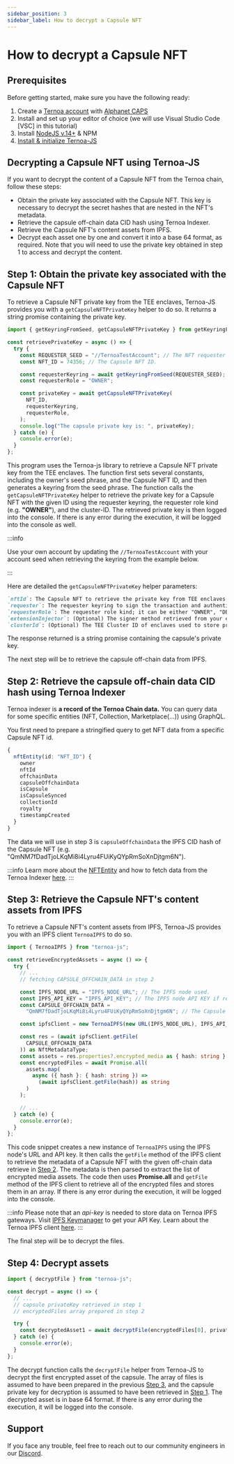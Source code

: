 ```yaml
---
sidebar_position: 3
sidebar_label: How to decrypt a Capsule NFT
---
```


# How to decrypt a Capsule NFT

## Prerequisites

Before getting started, make sure you have the following ready:

1. Create a [Ternoa account](/for-developers/get-started/create-account) with [Alphanet CAPS](/for-developers/get-started/create-account#step-2-get-some-free-test-caps-tokens)
2. Install and set up your editor of choice (we will use Visual Studio Code [VSC] in this tutorial)
3. Install [NodeJS v.14+](https://nodejs.org/en/download/) & NPM
4. [Install & initialize Ternoa-JS](/for-developers/get-started/install-ternoa-js)

## Decrypting a Capsule NFT using Ternoa-JS

If you want to decrypt the content of a Capsule NFT from the Ternoa chain, follow these steps:

- Obtain the private key associated with the Capsule NFT. This key is necessary to decrypt the secret hashes that are nested in the NFT's metadata.
- Retrieve the capsule off-chain data CID hash using Ternoa Indexer.
- Retrieve the Capsule NFT's content assets from IPFS.
- Decrypt each asset one by one and convert it into a base 64 format, as required. Note that you will need to use the private key obtained in step 1 to access and decrypt the content.

## Step 1: Obtain the private key associated with the Capsule NFT

To retrieve a Capsule NFT private key from the TEE enclaves, Ternoa-JS provides you with a `getCapsuleNFTPrivateKey` helper to do so. It returns a string promise containing the private key.

```typescript showLineNumbers
import { getKeyringFromSeed, getCapsuleNFTPrivateKey } from getKeyringFromSeed;

const retrievePrivateKey = async () => {
  try {
    const REQUESTER_SEED = "//TernoaTestAccount"; // The NFT requester seed phrase.
    const NFT_ID = 74356; // The Capsule NFT ID.

    const requesterKeyring = await getKeyringFromSeed(REQUESTER_SEED);
    const requesterRole = "OWNER";

    const privateKey = await getCapsuleNFTPrivateKey(
      NFT_ID,
      requesterKeyring,
      requesterRole,
    );
    console.log("The capsule private key is: ", privateKey);
  } catch (e) {
    console.error(e);
  }
};
```

This program uses the Ternoa-js library to retrieve a Capsule NFT private key from the TEE enclaves. The function first sets several constants, including the owner's seed phrase, and the Capsule NFT ID, and then generates a keyring from the seed phrase. The function calls the `getCapsuleNFTPrivateKey` helper to retrieve the private key for a Capsule NFT with the given ID using the requester keyring, the requester role kind (e.g. **"OWNER"**), and the cluster-ID. The retrieved private key is then logged into the console. If there is any error during the execution, it will be logged into the console as well.

:::info

Use your own account by updating the `//TernoaTestAccount` with your account seed when retrieving the keyring from the example below.

:::

Here are detailed the `getCapsuleNFTPrivateKey` helper parameters:

```markdown
`nftId`: The Capsule NFT to retrieve the private key from TEE enclaves.
`requester`: The requester keyring to sign the transaction and authenticate. Only the requester address can be used if a signer method is provided as a parameter.
`requesterRole`: The requester role kind; it can be either "OWNER", "DELEGATEE" or "RENTEE".
`extensionInjector`: (Optional) The signer method retrieved from your extension: object must have a signer key.
`clusterId`: (Optional) The TEE Cluster ID of enclaves used to store private key shares. The default is 0.
```

The response returned is a string promise containing the capsule's private key.

The next step will be to retrieve the capsule off-chain data from IPFS.

## Step 2: Retrieve the capsule off-chain data CID hash using Ternoa Indexer

Ternoa indexer is **a record of the Ternoa Chain data.**
You can query data for some specific entities (NFT, Collection, Marketplace(...)) using GraphQL.

You first need to prepare a stringified query to get NFT data from a specific Capsule NFT id.

```typescript
{
  nftEntity(id: "NFT_ID") {
    owner
    nftId
    offchainData
    capsuleOffchainData
    isCapsule
    isCapsuleSynced
    collectionId
    royalty
    timestampCreated
  }
}
```

The data we will use in step 3 is `capsuleOffchainData` the IPFS CID hash of the Capsule NFT (e.g. "QmNM7fDadTjoLKqMi8i4Lyru4FUiKyQYpRmSoXnDjtgm6N").

:::info
Learn more about the [NFTEntity](/for-developers/guides/NFT/basic-NFT/get-NFT#step-1-nftentity-query-preparation) and how to fetch data from the Ternoa Indexer [here](/for-developers/guides/NFT/basic-NFT/get-NFT).
:::

## Step 3: Retrieve the Capsule NFT's content assets from IPFS

To retrieve a Capsule NFT's content assets from IPFS, Ternoa-JS provides you with an IPFS client `TernoaIPFS` to do so.

```typescript showLineNumbers
import { TernoaIPFS } from "ternoa-js";

const retrieveEncryptedAssets = async () => {
  try {
    // ...
    // fetching CAPSULE_OFFCHAIN_DATA in step 2

    const IPFS_NODE_URL = "IPFS_NODE_URL"; // The IPFS node used.
    const IPFS_API_KEY = "IPFS_API_KEY"; // The IPFS node API KEY if required.
    const CAPSULE_OFFCHAIN_DATA =
      "QmNM7fDadTjoLKqMi8i4Lyru4FUiKyQYpRmSoXnDjtgm6N"; // The Capsule NFT off-chain data.

    const ipfsClient = new TernoaIPFS(new URL(IPFS_NODE_URL), IPFS_API_KEY);

    const res = (await ipfsClient.getFile(
      CAPSULE_OFFCHAIN_DATA
    )) as NftMetadataType;
    const assets = res.properties?.encrypted_media as { hash: string }[];
    const encryptedFiles = await Promise.all(
      assets.map(
        async ({ hash }: { hash: string }) =>
          (await ipfsClient.getFile(hash)) as string
      )
    );

    // ...
  } catch (e) {
    console.error(e);
  }
};
```

This code snippet creates a new instance of `TernoaIPFS` using the IPFS node's URL and API key. It then calls the `getFile` method of the IPFS client to retrieve the metadata of a Capsule NFT with the given off-chain data retrieve in [Step 2](/for-developers/guides/NFT/capsule-NFT/view-capsule-NFT#step-2-retrieve-the-capsule-off-chain-data-cid-hash-using-ternoa-indexer). The metadata is then parsed to extract the list of encrypted media assets. The code then uses **Promise.all** and `getFile` method of the IPFS client to retrieve all of the encrypted files and stores them in an array. If there is any error during the execution, it will be logged into the console.

:::info
Please note that an _api-key_ is needed to store data on Ternoa IPFS gateways. Visit [IPFS Keymanager](https://ipfs-key-manager-git-dev-ternoa.vercel.app/) to get your API Key. Learn about the Ternoa IPFS client [here](/for-developers/advanced-guides/ipfs).
:::

The final step will be to decrypt the files.

## Step 4: Decrypt assets

```typescript showLineNumbers
import { decryptFile } from "ternoa-js";

const decrypt = async () => {
  // ...
  // capsule privateKey retrieved in step 1
  // encryptedFiles array prepared in step 2

  try {
    const decryptedAsset1 = await decryptFile(encryptedFiles[0], privateKey);
  } catch (e) {
    console.error(e);
  }
};
```

The decrypt function calls the `decryptFile` helper from Ternoa-JS to decrypt the first encrypted asset of the capsule. The array of files is assumed to have been prepared in the previous [Step 3](/for-developers/guides/NFT/capsule-NFT/view-capsule-NFT#step-3-retrieve-the-capsule-nfts-content-assets-from-ipfs), and the capsule private key for decryption is assumed to have been retrieved in [Step 1](/for-developers/guides/NFT/capsule-NFT/view-capsule-NFT#step-1-obtain-the-private-key-associated-with-the-capsule-nft). The decrypted asset is in base 64 format. If there is any error during the execution, it will be logged into the console.

## Support

If you face any trouble, feel free to reach out to our community engineers in our [Discord](https://discord.gg/fUmBkPpnRu).
